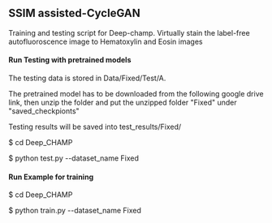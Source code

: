 
## SSIM assisted-CycleGAN
Training and testing script for Deep-champ. 
Virtually stain the label-free autofluoroscence image to Hematoxylin and Eosin images

#### Run Testing with pretrained models
The testing data is stored in Data/Fixed/Test/A.

The pretrained model has to be downloaded from the following google drive link, then unzip the folder and put the unzipped folder "Fixed" under "saved_checkpionts"

Testing results will be saved into test_results/Fixed/

$ cd Deep_CHAMP

$ python test.py --dataset_name Fixed



#### Run Example for training
$ cd Deep_CHAMP

$ python train.py --dataset_name Fixed
